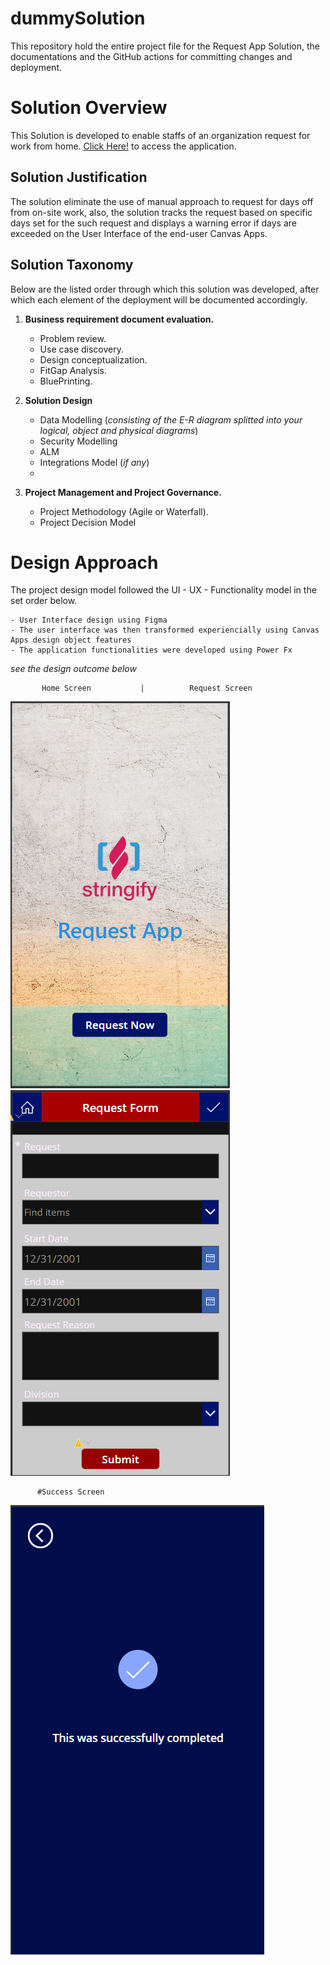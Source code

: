 # dummySolution
This repository hold the entire project file for the Request App Solution, the documentations and the GitHub actions for committing changes and deployment.

# Solution Overview
This Solution is developed to enable staffs of an organization request for work from home.
[Click Here!](https://apps.powerapps.com/play/e/c2cb97ea-5be4-e428-91e9-0ea7c802630b/a/f61887d3-093e-43b2-9d53-c8379a927c6d?tenantId=50664edc-62d1-46f8-b702-a1374f8017d9) to access the application.

## Solution Justification
The solution eliminate the use of manual approach to request for days off from on-site work, also, the solution tracks the request based on specific days set for the such request and displays a warning error if days are exceeded on the User Interface of the end-user Canvas Apps.

## Solution Taxonomy
Below are the listed order through which this solution was developed, after which each element of the deployment will be documented accordingly.

1. **Business requirement document evaluation.**

    - Problem review.
    - Use case discovery.
    - Design conceptualization.
    - FitGap Analysis.
    - BluePrinting.

2. **Solution Design**

    - Data Modelling (_consisting of the E-R diagram splitted into your logical, object and physical diagrams_)
    - Security Modelling
    - ALM
    - Integrations Model (_if any_) 
    - 

3. **Project Management and Project Governance.**

    - Project Methodology (Agile or Waterfall).
    - Project Decision Model
    
 
 # Design Approach
 The project design model followed the UI - UX - Functionality model in the set order below.
 
    - User Interface design using Figma
    - The user interface was then transformed experiencially using Canvas Apps design object features
    - The application functionalities were developed using Power Fx
    
 _see the design outcome below_
 
           Home Screen           |          Request Screen         
 
   ![](Images/home_screen.png)         ![](Images/request_screen.png)  
   
          #Success Screen
   ![](Images/success_screen.png)
 
